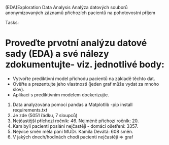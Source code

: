(EDA)Exploration Data Analysis
Analýza datových souborů anonymizovaných záznamů příchozích pacientů na pohotovostní příjem

Tasks:
# Proveďte prvotní analýzu datové sady (EDA) a své nálezy zdokumentujte- viz. jednotlivé body:
- Vytvořte prediktivní model příchodu pacientů na základě těchto dat.
- Ověřte a prezentujte jeho vlastnosti (jeden graf může vydat za mnoho slov).
- Aplikaci s prediktivním modelem dockerizujte.

1) Data analyzována pomocí pandas a Matplotlib -pip install requirements.txt
2) Je zde (5051 řádku, 7 sloupců)
3) Nejčastější příchozí ročník: 46. Nejméně příchozí ročník: 20.
4) Kam byli pacienti posláni nejčastěji - domácí ošetření: 3357.
5) Nejvíce směn měla paní MUDr. Kamila Devátá: 608 směn.
6) V jakých dnech/hodinách chodí pacienti nejčastěji => graf

